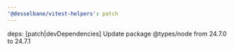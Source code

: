 ```yaml
---
'@desselbane/vitest-helpers': patch
---
```


deps: [patch|devDependencies] Update package @types/node from 24.7.0 to 24.7.1
